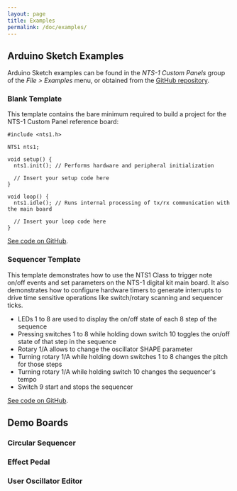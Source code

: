 ```yaml
---
layout: page
title: Examples
permalink: /doc/examples/
---
```


## Arduino Sketch Examples

Arduino Sketch examples can be found in the _NTS-1 Custom Panels_ group of the _File > Examples_ menu, or obtained from the [GitHub repository](https://github.com/korginc/NTS-1-customizations/tree/master/Custom_Panel_RevB/Arduino/examples).

### Blank Template

This template contains the bare minimum required to build a project for the NTS-1 Custom Panel reference board:

 ```
 #include <nts1.h>

 NTS1 nts1;

 void setup() {
   nts1.init(); // Performs hardware and peripheral initialization
   
   // Insert your setup code here
 }

 void loop() {
   nts1.idle(); // Runs internal processing of tx/rx communication with the main board
   
   // Insert your loop code here
 }
 ```

[See code on GitHub](https://github.com/korginc/NTS-1-customizations/blob/master/Custom_Panel_RevB/Arduino/examples/Blank_Template/Blank_Template.ino).

### Sequencer Template

This template demonstrates how to use the NTS1 Class to trigger note on/off events and set parameters on the NTS-1 digital kit main board. It also demonstrates how to configure hardware timers to generate interrupts to drive time sensitive operations like switch/rotary scanning and sequencer ticks.

* LEDs 1 to 8 are used to display the on/off state of each 8 step of the sequence
* Pressing switches 1 to 8 while holding down switch 10 toggles the on/off state of that step in the sequence
* Rotary 1/A allows to change the oscillator SHAPE parameter
* Turning rotary 1/A while holding down switches 1 to 8 changes the pitch for those steps
* Turning rotary 1/A while holding switch 10 changes the sequencer's tempo
* Switch 9 start and stops the sequencer

[See code on GitHub](https://github.com/korginc/NTS-1-customizations/blob/master/Custom_Panel_RevB/Arduino/examples/Sequencer_Template/Sequencer_Template.ino).

## Demo Boards

### Circular Sequencer

### Effect Pedal

### User Oscillator Editor

